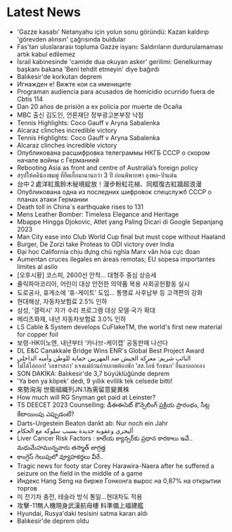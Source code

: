 # Latest News
-  'Gazze kasabı' Netanyahu için yolun sonu göründü: Kazan kaldırıp 'görevden alınsın' çağrısında buldular
-  Fas'tan uluslararası topluma Gazze isyanı: Saldırıların durdurulamaması artık kabul edilemez
-  İsrail kabinesinde 'camide dua okuyan asker' gerilimi: Genelkurmay başkanı bakana 'Beni tehdit etmeyin' diye bağırdı
-  Balıkesir'de korkutan deprem
-  Игнажден е! Вижте кои са имениците
-  Programan audiencia para acusados de homicidio ocurrido fuera de Cbtis 114
-  Dan 20 años de prisión a ex policía por muerte de Ocaña
-  MBC 출신 김도인, 언론재단 정부광고본부장 낙점
-  Tennis Highlights: Coco Gauff v Aryna Sabalenka
-  Alcaraz clinches incredible victory
-  Tennis Highlights: Coco Gauff v Aryna Sabalenka
-  Alcaraz clinches incredible victory
-  Опубликована расшифровка телеграммы НКГБ СССР о скором начале войны с Германией
-  Rebooting Asia as front and centre of Australia’s foreign policy
-  สรุปให้คดีน้องชมพู่ ที่ยืดเยื้อมานานกว่า 3 ปี ก่อนพิพากษา ลุงพล-ป้าแต๋น
-  台中２處洋紅風鈴木秘境綻放！漫步粉紅花梯、同框復古紅牆超浪漫
-  Опубликована одна из последних шифровок спецслужб СССР о планах атаки Германии
-  Death toll in China`s earthquake rises to 131
-  Mens Leather Bomber: Timeless Elegance and Heritage
-  Mbappe Hingga Djokovic, Atlet yang Paling Dicari di Google Sepanjang 2023
-  Man City ease into Club World Cup final but must cope without Haaland
-  Burger, De Zorzi take Proteas to ODI victory over India
-  Đại học California chịu đựng chủ nghĩa Marx văn hóa cực đoan
-  Aumentan cruces ilegales en áreas remotas; EU sopesa importantes límites al asilo
-  [오후시황] 코스피, 2600선 안착… 대형주 중심 상승세
-  쥴릭파마코리아, 어린이 대상 안전한 의약품 복용 사회공헌활동 실시
-  도로공사, 휴게소에 ‘휴-게이트’ 도입... 통행료 사후납부 등 고객편의 강화
-  현대해상, 자동차보험료 2.5% 인하
-  삼성, '갤럭시' 자가 수리 프로그램 대상 모델·국가 확대
-  메리츠화재, 내년 자동차보험료 3.0% 인하
-  LS Cable & System develops CuFlakeTM, the world's first new material for copper foil
-  보령-HK이노엔, 내년부터 ‘카나브-케이캡’ 공동판매 나선다
-  DL E&C Canakkale Bridge Wins ENR's Global Best Project Award
-  النائب شريم: معركة الجيش ضد المهربين حماية للوطن وأمنه الداخلي
-  ไม่ได้ไล่ออก! ‘เลขาฯสภา’ แจงแม่บ้านถ่ายภาพห้องพัก ‘สส.ไอซ์ รักชนก’ ยื่นลาออกเอง
-  SON DAKİKA: Balıkesir'de 3,7 büyüklüğünde deprem
-  'Ya ben ya köpek' dedi, 9 yıllık evlilik tek celsede bitti!
-  來勢洶洶 世衛組織列JN.1為需留意變異株
-  How much will RG Snyman get paid at Leinster?
-  TS DEECET 2023 Counselling: డీఈఈసెట్‌ కౌన్సెలింగ్‌‌‌ ప్రక్రియ ప్రారంభం, సీట్ల కేటాయింపు ఎప్పుడంటే?
-  Darts-Urgestein Beaton dankt ab: Nur noch ein Jahr
-  أليجري وعقوبة جديدة بسبب سلوكه مع الحكام
-  Liver Cancer Risk Factors : కాలేయ క్యాన్సర్​కు ప్రధాన కారకాలు ఇవే.. మధుమేహమున్నవారు తస్మాత్ జాగ్రత్త
-  కాంగ్రెస్ గెలుపులో వ్యూహ‌క‌ర్త‌లు వీరే..
-  Tragic news for footy star Corey Harawira-Naera after he suffered a seizure on the field in the middle of a game
-  Индекс Hang Seng на бирже Гонконга вырос на 0,87% на открытии торгов
-  미 전기차 충전, 테슬라 방식 통일…현대차도 적용
-  攻擊-11無人機現身武漢航母樓 料準備上福建艦
-  Hyundai, Rusya'daki tesisini satma kararı aldı
-  Balıkesir'de deprem oldu
